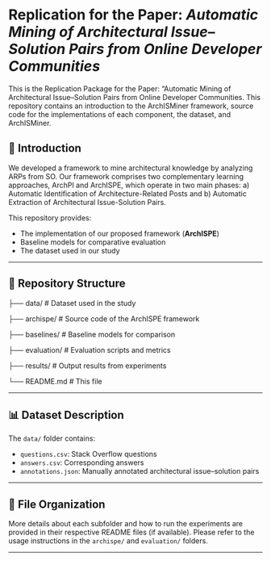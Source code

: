 # Replication for the Paper: *Automatic Mining of Architectural Issue–Solution Pairs from Online Developer Communities*

This is the Replication Package for the Paper:  “Automatic Mining of Architectural Issue–Solution Pairs from Online Developer Communities. This repository contains an introduction to the ArchISMiner framework, source code for the implementations of each component, the dataset, and ArchISMiner.

## 🚨 Introduction

We developed a framework to mine architectural knowledge by analyzing ARPs from SO. Our framework comprises two complementary learning approaches, ArchPI and ArchISPE, which operate
in two main phases: a) Automatic Identification of Architecture-Related Posts and b) Automatic Extraction of Architectural Issue-Solution Pairs.

This repository provides:
- The implementation of our proposed framework (**ArchISPE**)
- Baseline models for comparative evaluation
- The dataset used in our study

---

## 📁 Repository Structure

├── data/ # Dataset used in the study

├── archispe/ # Source code of the ArchISPE framework

├── baselines/ # Baseline models for comparison

├── evaluation/ # Evaluation scripts and metrics

├── results/ # Output results from experiments

└── README.md # This file


---

## 📊 Dataset Description

The `data/` folder contains:

- `questions.csv`: Stack Overflow questions  
- `answers.csv`: Corresponding answers  
- `annotations.json`: Manually annotated architectural issue–solution pairs  

---

## 📄 File Organization

More details about each subfolder and how to run the experiments are provided in their respective README files (if available). Please refer to the usage instructions in the `archispe/` and `evaluation/` folders.

---



